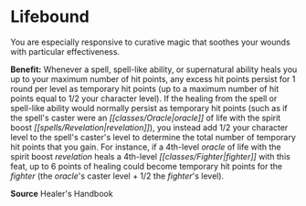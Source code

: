﻿---
cssclass: [feats]

---
# Lifebound

You are especially responsive to curative magic that soothes your wounds with particular effectiveness.

**Benefit:** Whenever a spell, spell-like ability, or supernatural ability heals you up to your maximum number of hit points, any excess hit points persist for 1 round per level as temporary hit points (up to a maximum number of hit points equal to 1/2 your character level). If the healing from the spell or spell-like ability would normally persist as temporary hit points (such as if the spell's caster were an _[[classes/Oracle|oracle]]_ of life with the spirit boost _[[spells/Revelation|revelation]]_), you instead add 1/2 your character level to the spell's caster's level to determine the total number of temporary hit points that you gain. For instance, if a 4th-level _oracle_ of life with the spirit boost _revelation_ heals a 4th-level _[[classes/Fighter|fighter]]_ with this feat, up to 6 points of healing could become temporary hit points for the _fighter_ (the _oracle_'s caster level + 1/2 the _fighter_'s level).

**Source** Healer's Handbook